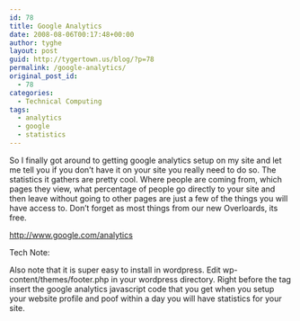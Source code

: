```yaml
---
id: 78
title: Google Analytics
date: 2008-08-06T00:17:48+00:00
author: tyghe
layout: post
guid: http://tygertown.us/blog/?p=78
permalink: /google-analytics/
original_post_id:
  - 78
categories:
  - Technical Computing
tags:
  - analytics
  - google
  - statistics
---
```

So I finally got around to getting google analytics setup on my site and let me tell you if you don&#8217;t have it on your site you really need to do so. The statistics it gathers are pretty cool. Where people are coming from, which pages they view, what percentage of people go directly to your site and then leave without going to other pages are just a few of the things you will have access to. Don&#8217;t forget as most things from our new Overloards, its free.

<a title="Google Analytics" href="http://www.google.com/analytics" target="_blank">http://www.google.com/analytics</a>

Tech Note:

Also note that it is super easy to install in wordpress. Edit wp-content/themes/<theme name>footer.php in your wordpress directory. Right before the </body> tag insert the google analytics javascript code that you get when you setup your website profile and poof within a day you will have statistics for your site.